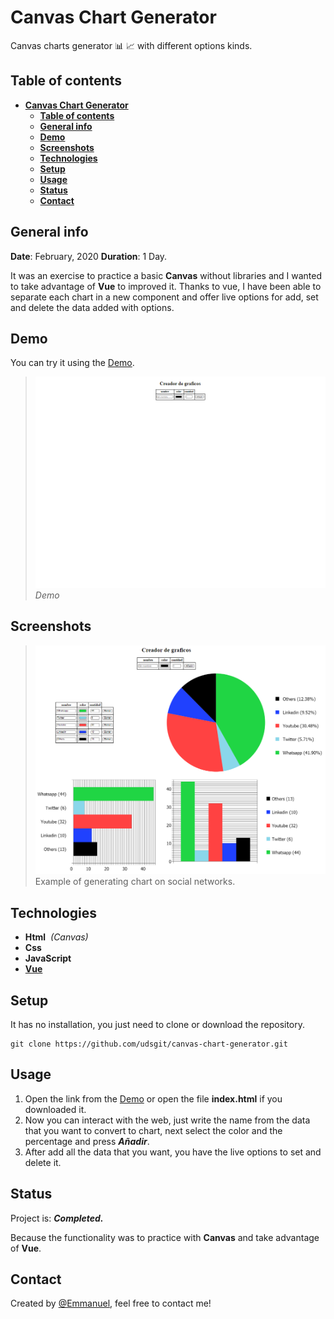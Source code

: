 # **Canvas Chart Generator**

Canvas charts generator 📊 📈 with different options kinds.

## **Table of contents**

- [**Canvas Chart Generator**](#canvas-chart-generator)
  - [**Table of contents**](#table-of-contents)
  - [**General info**](#general-info)
  - [**Demo**](#demo)
  - [**Screenshots**](#screenshots)
  - [**Technologies**](#technologies)
  - [**Setup**](#setup)
  - [**Usage**](#usage)
  - [**Status**](#status)
  - [**Contact**](#contact)

## **General info**

**Date**: February, 2020
**Duration**: 1 Day.

It was an exercise to practice a basic **Canvas** without libraries and I wanted to take advantage of **Vue** to improved it.
Thanks to vue, I have been able to separate each chart in a new component and offer live options for add, set and delete the data added with options.

## **Demo**

You can try it using the [Demo](https://udsgit.github.io/canvas-chart-generator).

> ![Screenshot](images/demo.gif)  
> _Demo_

## **Screenshots**

> ![Screenshot](images/example.png)
> Example of generating chart on social networks.

## **Technologies**

- **Html**&nbsp;&nbsp;_(Canvas)_
- **Css**
- **JavaScript**
- [**Vue**](https://vuejs.org/)

## **Setup**

It has no installation, you just need to clone or download the repository.

```console
git clone https://github.com/udsgit/canvas-chart-generator.git
```

## **Usage**

1. Open the link from the [Demo](https://udsgit.github.io/canvas-chart-generator) or open the file **index.html** if you downloaded it.
2. Now you can interact with the web, just write the name from the data that you want to convert to chart, next select the color and the percentage and press **_Añadir_**.
3. After add all the data that you want, you have the live options to set and delete it.

## **Status**

Project is: **_Completed._**

Because the functionality was to practice with **Canvas** and take advantage of **Vue**.

## **Contact**

Created by [@Emmanuel](https://www.linkedin.com/in/emagleza/), feel free to contact me!
